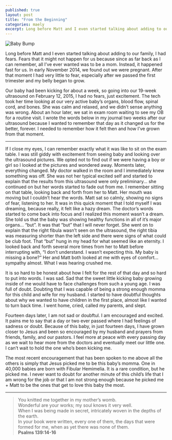 ```yaml
---
published: true
layout: post
title: "From the Beginning"
categories: maely
excerpt: Long before Matt and I even started talking about adding to our family, I had fears. Fears that it might not happen for us because as far back as I can remember, all I’ve ever wanted was to be a mom. Instead, it happened fast for us. In early November 2014, we found out we were pregnant. After that moment I had very little to fear, especially after we passed the first trimester and my belly began to grow.
---
```

![Baby Bump](http://mattborn.s3.amazonaws.com/mattmeg/blog/from-the-beginning.jpg)

Long before Matt and I even started talking about adding to our family, I had fears. Fears that it might not happen for us because since as far back as I can remember, all I’ve ever wanted was to be a mom. Instead, it happened fast for us. In early November 2014, we found out we were pregnant. After that moment I had very little to fear, especially after we passed the first trimester and my belly began to grow.

Our baby had been kicking for about a week, so going into our 19-week ultrasound on February 12, 2015, I had no fears, just excitement. The tech took her time looking at our very active baby’s organs, blood flow, spinal cord, and bones. She was calm and relaxed, and we didn’t sense anything was wrong. About an hour later, we sat in exam room waiting to see my OB for a routine visit. I wrote the words below in my journal two weeks after our ultrasound because I wanted to remember that day as it changed us for the better, forever. I needed to remember how it felt then and how I’ve grown from that moment.

---

If I close my eyes, I can remember exactly what it was like to sit on the exam table. I was still giddy with excitement from seeing baby and looking over the ultrasound pictures. We opted not to find out if we were having a boy or girl so I looked at the pictures and wondered away. Moments later, everything changed. My doctor walked in the room and I immediately knew something was off. She was not her typical excited self and started to explain that the results from this ultrasound were only preliminary... she continued on but her words started to fade out from me. I remember sitting on that table, looking back and forth from her to Matt. Her mouth was moving but I couldn’t hear the words. Matt sat so calmly, showing no signs of fear, listening to her. It was in this quick moment that I told myself I was dreaming, because really, it felt like a hazy dream. The doctor’s words started to come back into focus and I realized this moment wasn’t a dream. She told us that the baby was showing healthy functions in all of it’s major organs... “but”. It was that “but” that I will never forget. She went on to explain that the right fibula wasn’t seen on the ultrasound, the right tibia was measuring shorter than the left side and there were signs of what could be club foot. That “but” hung in my head for what seemed like an eternity. I looked back and forth several more times from her to Matt before interrupting with, “I don’t understand. I wasn’t expecting this. My baby is missing a bone?” Her and Matt both looked at me with eyes of comfort... sympathy almost. What I was hearing crushed me.

It is so hard to be honest about how I felt for the rest of that day and so hard to put into words. I was sad. Sad that the sweet little kicking baby growing inside of me would have to face challenges from such a young age. I was full of doubt. Doubting that I was capable of being a strong enough momma for this child and wife for my husband. I started to have doubtful thoughts about why we wanted to have children in the first place, almost like I wanted to turn back time. I went home, cried, called my parents, and slept.

Fourteen days later, I am not sad or doubftul. I am encouraged and excited. It pains me to say that a day or two ever passed where I had feelings of sadness or doubt. Because of this baby, in just fourteen days, I have grown closer to Jesus and been so encouraged by my husband and prayers from friends, family, and our pastors. I feel more at peace with every passing day as we wait to hear more from the doctors and eventually meet our little one. I can’t wait to hold the one who’s been kicking me.

The most recent encouragement that has been spoken to me above all the others is simply that Jesus picked me to be this baby’s momma. One in 40,000 babies are born with Fibular Hemimelia. It is a rare condition, but he picked me. I never want to doubt for another minute of this child’s life that I am wrong for the job or that I am not strong enough because he picked me + Matt to be the ones that get to love this baby the most.

---

> You knitted me together in my mother’s womb.<br>
Wonderful are your works; my soul knows it very well.<br>
When I was being made in secret, intricately woven in the depths of the earth.<br>
In your book were written, every one of them, the days that were formed for me, when as yet there was none of them.<br>
**Psalms 139:14-16**